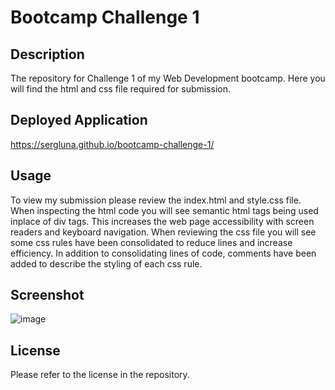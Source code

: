 # Bootcamp Challenge 1

## Description

The repository for Challenge 1 of my Web Development bootcamp. Here you will find the html and css file required for submission.

## Deployed Application

https://sergluna.github.io/bootcamp-challenge-1/

## Usage

To view my submission please review the index.html and style.css file. When inspecting the html code you will see semantic html tags being used inplace of div tags. This increases the web page accessibility with screen readers and keyboard navigation. When reviewing the css file you will see some css rules have been consolidated to reduce lines and increase efficiency. In addition to consolidating lines of code, comments have been added to describe the styling of each css rule.

## Screenshot

![image](https://user-images.githubusercontent.com/111019074/196089225-4b1cb6f3-808b-40d5-a47b-65c1ec7690c6.png)


## License

Please refer to the license in the repository. 
